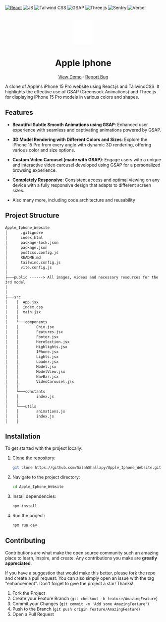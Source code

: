 <div id="top"></div>

[![React](https://img.shields.io/badge/react-%2320232a.svg?style=for-the-badge&logo=react&logoColor=%2361DAFB)](https://react.dev/)
![JS](https://img.shields.io/badge/JavaScript-F7DF1E?style=for-the-badge&logo=javascript&logoColor=black)
![Tailwind CSS](https://camo.githubusercontent.com/93bafe03a143d759a2983be7cd132f70a6a186233ca455f08f3f198adb3d2381/68747470733a2f2f696d672e736869656c64732e696f2f62616467652f2d5461696c77696e645f4353532d626c61636b3f7374796c653d666f722d7468652d6261646765266c6f676f436f6c6f723d7768697465266c6f676f3d7461696c77696e6463737326636f6c6f723d303642364434)
![GSAP](https://img.shields.io/badge/GSAP-88CE02?style=for-the-badge&logo=greensock&logoColor=black)
![Three js](https://img.shields.io/badge/threejs-black?style=for-the-badge&logo=three.js&logoColor=white)
![Sentry](https://img.shields.io/badge/Sentry-hotpink.svg?style=for-the-badge&logo=sentry&logoColor=white)
![Vercel](https://img.shields.io/badge/vercel-%23000000.svg?style=for-the-badge&logo=vercel&logoColor=white)

<!-- PROJECT LOGO -->
<br />
<div align="center">
  <a href="https://apple-iphone-website-seven.vercel.app/">
    <img src="./public/assets/images/apple.svg" alt="Logo" height="80"  >
  </a>
  <h1 align="center">Apple Iphone</h1>

  <p align="center">
    <a href="https://apple-iphone-website-seven.vercel.app/">View Demo</a>
    ·
    <a href="https://github.com/SalahShallapy/Apple_Iphone_Website/issues">Report Bug</a>
  </p>
</div>

A clone of Apple's iPhone 15 Pro website using React.js and TailwindCSS. It highlights the effective use of GSAP (Greensock Animations) and Three.js for displaying iPhone 15 Pro models in various colors and shapes.

<!-- ## Project Overview

### Main Overview

![header preview](./assets/overview.png)

### All Meals Overview

![header preview](./assets/allmeals.png)

### Community Overview

![header preview](./assets/community.png)

### Add Meal Overview

![header preview](./assets/addmeal.png)

### Added Meal and Meal Details Overview

![header preview](./assets/mealdetails.png) -->

## Features

- **Beautiful Subtle Smooth Animations using GSAP**: Enhanced user experience with seamless and captivating animations powered by GSAP.

- **3D Model Rendering with Different Colors and Sizes**: Explore the iPhone 15 Pro from every angle with dynamic 3D rendering, offering various color and size options.

- **Custom Video Carousel (made with GSAP)**: Engage users with a unique and interactive video carousel developed using GSAP for a personalized browsing experience.

- **Completely Responsive**: Consistent access and optimal viewing on any device with a fully responsive design that adapts to different screen sizes.

- Also many more, including code architecture and reusability

## Project Structure

```
Apple_Iphone_Website
│      .gitignore
│      index.html
│      package-lock.json
│      package.json
│      postcss.config.js
│      README.md
│      tailwind.config.js
│      vite.config.js
│
├───public ------> All images, videos and necessary resources for the 3rd model
│
│
├───src
│    │  App.jsx
│    │  index.css
│    │  main.jsx
│    │
│    └───components
│    │        Chio.jsx
│    │        Features.jsx
│    │        Footer.jsx
│    │        HeroSection.jsx
│    │        Highlights.jsx
│    │        IPhone.jsx
│    │        Lights.jsx
│    │        Loader.jsx
│    │        Model.jsx
│    │        ModelView.jsx
│    │        NavBar.jsx
│    │        VideoCarousel.jsx
│    │
│    └───constants
│    │        index.js
│    │
│    └───utils
│    │        animations.js
│    │        index.js
│    │
```

## Installation

To get started with the project locally:

1. Clone the repository:
   ```bash
   git clone https://github.com/SalahShallapy/Apple_Iphone_Website.git
   ```
2. Navigate to the project directory:
   ```bash
   cd Apple_Iphone_Website
   ```
3. Install dependencies:
   ```bash
   npm install
   ```
4. Run the project:
   ```bash
   npm run dev
   ```

## Contributing

Contributions are what make the open source community such an amazing place to learn, inspire, and create. Any contributions you make are **greatly appreciated**.

If you have a suggestion that would make this better, please fork the repo and create a pull request. You can also simply open an issue with the tag "enhancement".
Don't forget to give the project a star! Thanks!

1. Fork the Project
2. Create your Feature Branch (`git checkout -b feature/AmazingFeature`)
3. Commit your Changes (`git commit -m 'Add some AmazingFeature'`)
4. Push to the Branch (`git push origin feature/AmazingFeature`)
5. Open a Pull Request

